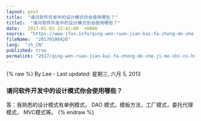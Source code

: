 ```yaml
---
layout: post
title:  "请问软件开发中的设计模式你会使用哪些？"
title2:  "请问软件开发中的设计模式你会使用哪些？"
date:   2017-01-01 23:42:00  +0800
source:  "https://www.jfox.info/qing-wen-ruan-jian-kai-fa-zhong-de-she-ji-mo-shi-ni-hui-shi-yong-na-xie.html"
fileName:  "20170100420"
lang:  "zh_CN"
published: true
permalink: "2017/qing-wen-ruan-jian-kai-fa-zhong-de-she-ji-mo-shi-ni-hui-shi-yong-na-xie.html"
---
```

{% raw %}
By Lee - Last updated: 星期三, 六月 5, 2013

### 请问软件开发中的设计模式你会使用哪些？

答：我熟悉的设计模式有单例模式， DAO 模式，模板方法，工厂模式，委托代理模式， MVC模式等。
{% endraw %}

